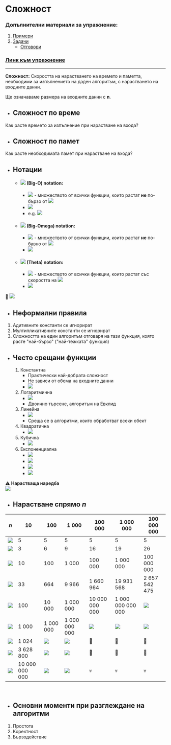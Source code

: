 # Сложност

### Допълнителни материали за упражнение:
1. [Примери](https://www.geeksforgeeks.org/practice-questions-time-complexity-analysis/)
2. [Задачи](https://chalmers.instructure.com/courses/7567/assignments/8031)
      * [Отговори](https://chalmers.instructure.com/courses/7567/pages/exercises-week-2-complexity-solutions)
### [Линк към упражнение](https://drive.google.com/drive/u/1/folders/1mBAXc9r9vMQREvZP72JfAC1Qonca3cTe)
---

**Сложност:** Скоростта на нарастването на времето и паметта, необходими за изпълнението на даден алгоритъм, с нарастването на входните данни.

Ще означаваме размера на входните данни с **n**.

* ## Сложност по време
Как расте времето за изпълнение при нарастване на входа?

* ## Сложност по памет
Как расте необходимата памет при нарастване на входа?

* ## Нотации
    * #### <img src="https://render.githubusercontent.com/render/math?math=\color{orangered}O"> **(Big-O) notation**:
        * <img src="https://render.githubusercontent.com/render/math?math=\color{orangered}O(f)"> - множеството от всички функции, които растат **не** по-бързо от <img src="https://render.githubusercontent.com/render/math?math=\color{orangered}f">
      * <img src="https://render.githubusercontent.com/render/math?math=\color{orangered}O(f)=\{g\ |\ g \preceq f\}">
      * e.g. <img src="https://render.githubusercontent.com/render/math?math=\color{orangered}O(n^2)=\{n^2,n,1,\log n, \ldots\}">
    * #### <img src="https://render.githubusercontent.com/render/math?math=\color{orangered}\Omega"> **(Big-Omega) notation**:
        * <img src="https://render.githubusercontent.com/render/math?math=\color{orangered}\Omega(f)"> - множеството от всички функции, които растат **не** по-бавно от <img src="https://render.githubusercontent.com/render/math?math=\color{orangered}f">
        * <img src="https://render.githubusercontent.com/render/math?math=\color{orangered}\Omega(f)=\{g\ |\ g \succeq f\}">
    * #### <img src="https://render.githubusercontent.com/render/math?math=\color{orangered}\Theta"> **(Theta) notation**:
        * <img src="https://render.githubusercontent.com/render/math?math=\color{orangered}\Theta(f)"> - множеството от всички функции, които растат със скоростта на <img src="https://render.githubusercontent.com/render/math?math=\color{orangered}f">
        * <img src="https://render.githubusercontent.com/render/math?math=\color{orangered}\Theta(f)=\{g\ |\ g \simeq f\}">

:round_pushpin:
<img src="https://render.githubusercontent.com/render/math?math=\color{orangered}\forall \! \! f\ \ \ O(f) \cap \Omega(f) = \Theta(f)">

* ## Неформални правила
1. Адитивните константи се игнорират
2. Мултипликативните константи се игнорират
3. Сложността на един алгоритъм отговаря на тази функция, която расте "най-бързо" ("най-тежката" функция)

* ## Често срещани функции
  1. Константна
        * Практически най-добрата сложност
        * Не зависи от обема на входните данни
        * <img src="https://render.githubusercontent.com/render/math?math=\color{orangered}O(1)">
  2. Логаритмична
        * <img src="https://render.githubusercontent.com/render/math?math=\color{orangered}O(\log(n))">
        * Двоично търсене, алгоритъм на Евклид
  3. Линейна
        * <img src="https://render.githubusercontent.com/render/math?math=\color{orangered}O(n)">
        * Среща се в алгоритми, които обработват всеки обект
  4. Квадратична
        * <img src="https://render.githubusercontent.com/render/math?math=\color{orangered}O(n^2)">
  5. Кубична
        * <img src="https://render.githubusercontent.com/render/math?math=\color{orangered}O(n^3)">
  6. Експоненциална
        * <img src="https://render.githubusercontent.com/render/math?math=\color{orangered}O(2^n)">
        * <img src="https://render.githubusercontent.com/render/math?math=\color{orangered}O(n!)">
        *  <img src="https://render.githubusercontent.com/render/math?math=\color{orangered}O(n^n)">
        * <img src="https://render.githubusercontent.com/render/math?math=\color{orangered}O(2^{n^2})">

:warning: **Нарастваща наредба**\
<img src="https://render.githubusercontent.com/render/math?math=\color{orangered}\log(n) \prec \sqrt{n} \prec n \prec n \log n \prec n^2 \prec n^3 \prec 2^n \prec n! \prec n^n \prec 2^{n^2}">

* ## Нарастване спрямо *n*

| *n* | 10 | 100 | 1 000 | 100 000 | 1 000 000 | 100 000 000 |
| --- | --- | --- | --- | --- | --- | --- |
| <img src="https://render.githubusercontent.com/render/math?math=\color{orangered}const = 5"> | 5 | 5 | 5 | 5 | 5 | 5 |
| <img src="https://render.githubusercontent.com/render/math?math=\color{orangered}\log(n)"> | 3 | 6 | 9 | 16 | 19 | 26 |
| <img src="https://render.githubusercontent.com/render/math?math=\color{orangered}n"> | 10 | 100 | 1 000 | 100 000 | 1 000 000 | 100 000 000 |
| <img src="https://render.githubusercontent.com/render/math?math=\color{orangered}n \log(n)"> | 33 | 664 | 9 966 | 1 660 964 | 19 931 568 | 2 657 542 475 |
| <img src="https://render.githubusercontent.com/render/math?math=\color{orangered}n^2"> | 100 | 10 000 | 1 000 000 | 10 000 000 000 | 1 000 000 000 000 | <img src="https://render.githubusercontent.com/render/math?math=\color{orangered}10^16"> |
| <img src="https://render.githubusercontent.com/render/math?math=\color{orangered}n^3">| 1 000 | 1 000 000 | 1 000 000 000 | <img src="https://render.githubusercontent.com/render/math?math=\color{orangered}10^15"> | <img src="https://render.githubusercontent.com/render/math?math=\color{orangered}10^18"> | <img src="https://render.githubusercontent.com/render/math?math=\color{orangered}10^24"> |
| <img src="https://render.githubusercontent.com/render/math?math=\color{orangered}2^n"> | 1 024 | <img src="https://render.githubusercontent.com/render/math?math=\color{orangered}10^30"> | <img src="https://render.githubusercontent.com/render/math?math=\color{orangered}10^300"> | :turtle: | :turtle: | :turtle: |
| <img src="https://render.githubusercontent.com/render/math?math=\color{orangered}\!\!n!"> | 3 628 800 | <img src="https://render.githubusercontent.com/render/math?math=\color{orangered}10^157"> | <img src="https://render.githubusercontent.com/render/math?math=\color{orangered}10^2567"> | :snail: | :snail: | :snail: |
| <img src="https://render.githubusercontent.com/render/math?math=\color{orangered}n^n"> | 10 000 000 000 | <img src="https://render.githubusercontent.com/render/math?math=\color{orangered}10^200"> | <img src="https://render.githubusercontent.com/render/math?math=\color{orangered}10^3000"> | :skull: | :skull: | :skull: |

&nbsp;
* ## Основни моменти при разглеждане на алгоритми
1. Простота
2. Коректност
3. Бързодействие
